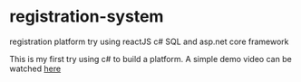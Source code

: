 # registration-system
registration platform try using reactJS c# SQL and asp.net core framework

This is my first try using c# to build a platform. A simple demo video can be watched [here](https://youtu.be/VIsQJr1SWJA)
